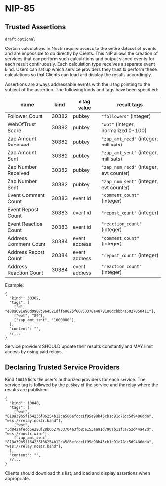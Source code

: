 NIP-85
======

Trusted Assertions
------------------

`draft` `optional`

Certain calculations in Nostr require access to the entire dataset of events and are impossible to do directly by Clients. This NIP allows the creation of services that can perform such calculations and output signed events for each result continuously. Each calculation type receives a separate event kind. Users can set up which service providers they trust to perform these calculations so that Clients can load and display the results accordingly.

Assertions are always addressable events with the `d` tag pointing to the subject of the assertion. The following kinds and tags have been specified:

| name                  | kind  | `d` tag value | result tags                             | 
| --------------------- | ----- | ------------- | --------------------------------------- |
| Follower Count        | 30382 | pubkey        | `"followers"` (integer)                 | 
| WebOfTrust Score      | 30382 | pubkey        | `"wot"` (integer, normalized 0-100)     | 
| Zap Amount Received   | 30382 | pubkey        | `"zap_amt_recd"` (integer, millisats)   | 
| Zap Amount Sent       | 30382 | pubkey        | `"zap_amt_sent"` (integer, millisats)   | 
| Zap Number Received   | 30382 | pubkey        | `"zap_num_recd"` (integer, evt counter) | 
| Zap Number Sent       | 30382 | pubkey        | `"zap_num_sent"` (integer, evt counter) |
| Event Comment Count   | 30383 | event id      | `"comment_count"` (integer)             |
| Event Repost Count    | 30383 | event id      | `"repost_count"` (integer)              |
| Event Reaction Count  | 30383 | event id      | `"reaction_count"` (integer)            |
| Address Comment Count | 30384 | event address | `"comment_count"` (integer)             |
| Address Repost Count  | 30384 | event address | `"repost_count"` (integer)              |
| Address Reaction Count| 30384 | event address | `"reaction_count"` (integer)            |

Example: 

```jsonc
{
  "kind": 30382,
  "tags": [
    ["d", "e88a691e98d9987c964521dff60025f60700378a4879180dcbbb4a5027850411"],
    ["wot", "89"],
    ["zap_amt_sent", "1000000"],
  ],
  "content": "",
  //...
}
```

Service providers SHOULD update their results constantly and MAY limit access by using paid relays.

## Declaring Trusted Service Providers

Kind `10040` lists the user's authorized providers for each service. The service tag is followed by the `pubkey` of the service and the relay where the results are published.

```jsonc
{
  "kind": 10040,
  "tags": [
    ["wot", "818a39b5f164235f86254b12ca586efccc1f95e98b45cb1c91c71dc5d9486dda", "wss://relay.nostr.band"],
    ["wot", "3d842afecd5e293f28b6627933704a3fb8ce153aa91d790ab11f6a752d44a42d", "wss://nostr.wine"],
    ["zap_amt_sent", "818a39b5f164235f86254b12ca586efccc1f95e98b45cb1c91c71dc5d9486dda", "wss://relay.nostr.band"],
  ],
  "content": "",
  //...
}
```

Clients should download this list, and load and display assertions when appropriate. 
